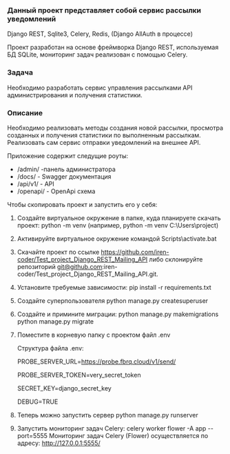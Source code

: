 <h3>Данный проект представляет собой сервис рассылки уведомлений</h3>

Django REST, Sqlite3, Celery, Redis, (Django AllAuth в процессе)

Проект разработан на основе фреймворка Django REST, используемая БД SQLite, мониторинг задач реализован с помощью Celery.

<h3>Задача</h3>

Необходимо разработать сервис управления рассылками API администрирования и получения статистики.

<h3>Описание</h3>

Необходимо реализовать методы создания новой рассылки, просмотра созданных и получения статистики по выполненным рассылкам.
Реализовать сам сервис отправки уведомлений на внешнее API.

Приложение содержит следущие роуты:
- /admin/ -панель администратора
- /docs/ - Swagger документация
- /api/v1/ - API
- /openapi/ - OpenApi схема

Чтобы скопировать проект и запустить его у себя:

1. Создайте виртуальное окружение в папке, куда планируете скачать проект: python -m venv
(например, python -m venv C:\Users\project)

2. Активируйте виртуальное окружение командой Scripts\activate.bat

3. Скачайте проект по ссылке https://github.com/iren-coder/Test_project_Django_REST_Mailing_API либо склонируйте репозиторий git@github.com:iren-coder/Test_project_Django_REST_Mailing_API.git.

4. Установите требуемые зависимости: 
    pip install -r requirements.txt

5. Создайте суперпользователя python manage.py createsuperuser

6. Создайте и примините миграции:
python manage.py makemigrations
python manage.py migrate

7. Поместите в корневую папку с проектом файл .env

   Структура файла .env:
   
    PROBE_SERVER_URL=https://probe.fbrq.cloud/v1/send/

    PROBE_SERVER_TOKEN=very_secret_token

    SECRET_KEY=django_secret_key

    DEBUG=TRUE

8. Теперь можно запустить сервер python manage.py runserver

9. Запустить мониторинг задач Celery:
   celery worker
   flower -A app --port=5555
   Мониторинг задач Celery (Flower) осуществляется по адресу: http://127.0.0.1:5555/
